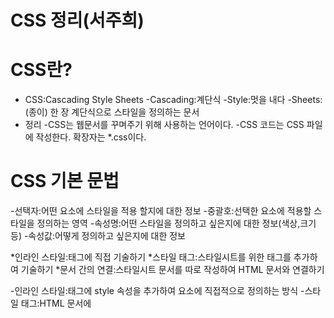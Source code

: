 # CSS 정리(서주희)
# CSS란?
* CSS:Cascading Style Sheets
-Cascading:계단식
-Style:멋을 내다
-Sheets:(종이) 한 장
계단식으로 스타일을 정의하는 문서
* 정리
-CSS는 웹문서를 꾸며주기 위해 사용하는 언어이다.
-CSS 코드는 CSS 파일에 작성한다. 확장자는 *.css이다.

# CSS 기본 문법
-선택자:어떤 요소에 스타일을 적용 할지에 대한 정보
-중괄호:선택한 요소에 적용할 스타일을 정의하는 영역
-속성명:어떤 스타일을 정의하고 싶은지에 대한 정보(색상,크기 등)
-속성값:어떻게 정의하고 싶은지에 대한 정보

*인라인 스타일:태그에 직접 기술하기
*스타일 태그:스타일시트를 위한 태그를 추가하여 기술하기
*문서 간의 연결:스타일시트 문서를 따로 작성하여 HTML 문서와 연결하기

-인라인 스타일:태그에 style 속성을 추가하여 요소에 직접적으로 정의하는 방식
-스타일 태그:HTML 문서에 <style><style> 태그를 추가하여 그 안에 CSS 코드를 작성할 수 있다.  
-문서 간의 연결:확장자가 *.css인 스타일시트 파일을 생성해 그 안에 CSS 코드를 작성하고, HTML 문서에 이를 연결해줄 수 있다. 이때는 <link> 태그를 사용한다.  
```css 
<link href=“./style.css” rel=“stylesheet”>
```
* href:연결하고자 하는 외부 소스의 url을 기술하는 속성  
* rel:현재 문서(HTML)와 외부 소스의 연관 관계를 기술하는 속성  
```css
<link> 태그는 HTML 문서의 <head></head> 내부에서 사용해야 한다.
```
* 인라인 스타일  
```css
<p style=“color:blue;”>
```
* 스타일 태그
style 태그 추가
```css
<title>HTML 문서</title>
<style>
 p{
    color:red;
    font-size:32px:
 }  
</style>
```
* 문서 간의 연결
```css
<link href=“./style.css” rel=“stylesheet”>
```

# 선택자 1편
선택자의 종류-기본 선택자, 그룹 선택자, 특성 선택자, 결합 선택자, 의사 클래스, 의사 요소
1. 전체 선택자
-모든 요소를 선택한다.
*(애스터리스크)는 '문서 내의 모든 요소'를 의미하는 기호이다.
```css
*{
    color:blue;
}
```
2. 태그 선택자
-주어진 이름을 가진 요소를 선택한다.
```css
p{
    color:blue;
}
```
3. 클래스 선택자
-주어진 class 속성 값을 가진 요소를 선택한다.
```css
.text{
    color:blue;
}
```
4. 아이디 선택자
```css
#topic{
    color:blue;
}
```
선택자 우선 순위
아이디 선택자>클래스 선택자>태그 선택자
---
# 텍스트 꾸미기 속성
-font-family:요소를 구하는 텍스트의 글꼴을 정의한다. 글꼴명을 속성값으로 지정한다. 여러 개의 글꼴을 연달아 기입하여 우선 순위를 지정할 수 있다.
(예시)
```css
*{
    font-family:Times,monospace,serif;
}
```
>TImes를 우선 지정하되, 지원되지 않을 경우 monospace를 지정한다.
-font-size
수치와 단위를 지정해 글자의 크기를 정의할 수 있다.
px:모니터 상의 화소 하나 크기에 대응하는 절대적인 크기
rem:<html> 태그의 font-size에 대응하는 상대적인 크기
em:부모태그(상위태그)의 font-size에 대응하는 상대적인 크기
(예시)
사용 예
```css 
span{font-size:16px;}
span{font-size:2rem;}
span{font-size:1.5em;}
```
-text-align
블록 내에서 텍스트의 정렬 방식을 정의한다. 미리 정의된 키워드 값을 지정한다.
left/right:왼쪽 또는 오른쪽 정렬한다
center:가운데 정렬한다
justify:양끝 정렬한다(마지막 줄 제외)
(예시)
```css 
p{text-align: right;} 
```
>재미 있는~건가요?!
-color
텍스트의 색상을 정의한다.
키워드:미리 정의된 색상별 키워드를 사용한다.
RGB 색상 코드:# + 여섯 자리 16진수 값 형태로 지정한다.
RGB 함수:Red,Green,Blue의 수준을 각각 정의해 지정한다.
(예시)
```css
span{color: red;}
span{color:#FF000;}
span{coloe:rgb(100%, 0%, 0%);}
```
*RGB
RGB 색상은 빛의 삼원색을 혼합하여 색을 정의하는 방식이다. 모든 수치가 가장 높을 때 흰색이 된다.

# display 속성&border 속성
-display 속성
:요소를 블록과 인라인 요소 중 어느 쪽으로 처리할지 정의한다.
/*
블록 레벨 요소인 div 요소를 인라인으로 처리하고 싶다면
*/
```css 
div{display: inline;}
```
/*인라인 요소인 a 요소를 블록 레벨로 처리하고 싶다면
*/
```css 
a{display: block;}
```
border 속성
-border 속성을 사용하면 요소가 차지하고 있는 영역에 테두리를 그릴 수 있다. border 속성에는 속성 값으로 테두리의 두께, 모양, 크기 등을 함께 지정할 수 있다. 이러한 속성을 '단축 속성'이라 한다.
```css
span{border:2px solid green;}
```
>스판 태그
>두께가 2px인 직선 모양의 초록 테두리를 만들어줘!

# 박스 모델
박스 모델:브라우저 요소를 렌더링 할 때, 각각의 요소는 기본적으로 사각형 형태로 영역을 차지하게 된다. css는 박스의 크기, 위치, 속성(색,배경,테두리 모양 등)을 결정할 수 있다.
하나의 박스는 다음 네 개의 영역으로 구성된다.
-콘텐츠 영역:width, height
-안쪽 여백:padding
-경계선(테두리):margin
-바깥쪽 여백:border-width

* 요소의 테두리를 기준으로 안쪽에 형성되는 여백은 padding으로 바깥쪽에 형성되는 여백은 margin으로 정의한다.
* 다양한 경우의 수
-하위 속성 정의하기
-여러 값을 한 번에 정의하기
* 하위 속성 정의하기
-margin에도 동일하 접미사를 붙여 개별 정의할 수 있다.
```css
div{
    width:100px; height; 100px;
    padding:10px;
    border:5px solid red;
    margin:20px;
    padding-top:10px;
    padding-right:20px;
    padding-bottom:30px;
    padding-left:40px;
    margin-top:40px;
    margin-right:30px;
    margin-bottom:20px:
    margin-left:10px;
}
```
* 여러 값을 한 번에 정의하기
padding과 margin은 네 면의 여백에 대한 단축 속성이다.
```css
span{
    display:inline-block;
    width:100px; height: 100px;
    margin:10px 20px 20px 40px;
}
```

* box-sizing
box-sizing 속성은 요소의 너비와 높이를 계산하는 방법을 지정한다.
content-box:기본값. 너비와 높이가 콘텐츠 영역만을 포함한다.
border-box:너비와 높이가 안쪽 여백과 테두리까지 포함한다.
-너비와 높이가 같더라도, box-sizing 속성 값에 따라 크기가 달라질 수 있다.

* background
-배경은 콘텐츠의 배경을 정의한다.
```css
div{
    box-sizing: border-box;
    width: 500px; height:500px;
    border: 1px solid red;
    background-image: url(./my-cat.jpeg)
    background-repeat: no-repeat;
    background-position: center;
    background-size: contain;
}
```

# float 그리고 clear
-float 속성:요소가 문서의 일반적인 흐름에서 제외되어 자신을 포함하고 있는 컨테이너의 왼쪽이나 오른쪽에 배치되게 한다.
-none:기본 값, 원래 상태
-left:자신을 포함하고 있는 박스의 왼편에 떠 있어야 함.
-right:자신을 포함하고 있는 박스의 오른쪽에 떠 있어야 함.
-문서의 흐름에선 제외되지만, 필요한 만큼의 공간은 차지한다.
```css
<style>
    #a{width:100px; height; 50px;
    background-clor:orange
    float: right;}
    #b{width:100px; height; 100px;
    background-clor:royalblue
    float: left;}
</style>
```
-clear 속성:float 요소 이후에 표시되는 요소가 float을 해제하여 float 요소의 아래로 내려가게 할 수 있다.
```css
<style>
    #a{width:100px; height; 50px;
    background-clor:orange
    float: right;}
    #b{width:100px; height; 100px;
    background-clor:royalblue
    float: left;}
    p{
        clear: right;
    }
</style>
```

# position
* position:문서 상에 요소를 배치하는 방법을 정의한다.
=position이 요소의 배치 방법을 결정하면, top, bottom, right, left가 최종 위치를 결정하는 방식이다.
-position 속성에는 다음 속성값들을 지정할 수 있다.
-static:기본 값, 요소를 일반적인 문서 흐름에 따라 배치한다.
-relative:일반적인 문서 흐름에 따라 배치하되, 상하좌우 위치 값에 따라 오프셋을 적용한다.
-absolute:일반적인 문서 흐름에서 제거하고, 가장 가까운 position 지정 요소에 대해 상대적으로 오프셋을 적용한다.
-fixed:일반적인 문서 흐름에서 제거하고, 지정한 위치에 고정된다.
-sticky:일반적인 문서 흐름에서 제거하고, 스크롤 동작이 존재하는 가장 가까운 요소에 대해 오프셋을 적용한다.
*relative
```css
div{
    width: 100px; height: 100px;
    background-color: red;

    position: relative;
    top: 100px; left: 100px;
}
```
-원래 위치보다 위에서부터 100px, 왼쪽에서부터 100px 떨어져 있어라!

*absolute
```css
div{
    width: 100px; height: 100px;
    background-color: red;

    position: absolute;
    top: 100px; left: 100px;
}
```
*fixed
```css
pos{
    width: 200px; height; 200px;
    background: peru;
    position: fixed;
    top: 50px; left: 50px;
}
```
-위에서부터 50px, 왼쪽에서부터 50px 떨어진 자리에서 움직이지 않는다!

# flexbox
* flexbox:박스 내 요소 간의 공간 배분과 정렬 기능을 제공하기 위한 1차원 레이아웃 모델
-레이아웃을 다룰 때 한 번에 하나의 차원(행이나 열)만을 다룬다는 특성이 있다.
-display:flex; 적용
(적용 전)
```css
<div>
   <div class="item">하나</div>
   <div class="item">둘</div>
   <div class="item">셋</div>
</div>
```
(적용 후)
```css
<div style="display: flex;>
   <div class="item">하나</div>
   <div class="item">둘</div>
   <div class="item">셋</div>
</div>
```
-flexbox에는 '주축'과 '교차축'이 있다.
*flex-direction
-row:기본 값. 주축은 행이고 방향은 콘텐츠의 방향과 동일
-row-reverse:주축은 행이고 방향은 콘텐츠의 방향과 반대
-column:주죽은 열이고 뱡향은 콘텐츠의 방향과 동일
-column-reverse:주축은 열이고 방향은 콘텐츠의 방향과 반대

* 속성
-주축 배치 방법:justify-content
-교차축 배치 방법:align-items
-교차축 배열요소 배치 방법:align-self
-줄 바꿈 여부:flex-wrap

```css
<style>
  .container{
    display: flex;
    width: 300px; height: 300px
    border: 2px solid-between;
    align-items:senter;
  }
  .item{
    width: 60px; height: 60px;
    background-color: teal;
  }
  .self{
    align-self: flex-end;
  }
  </style>
  ```

  # 선택자
  -특성 선택자 1.컨셉
  ```css
  [class]{
    background-color: tomato;
  }
  -클래스 속성을 가지고 있는 요소를 선택하기
  [class="item"]{
    background-clor: tomato;
  }
  ```
  -클래스가 "item"인 요소를 선택하기
  -특성 선택자 2.값 확인
  기호를 추가하여 요소를 선택하는 방식을 다양화할 수 있다.
  ```css
  [class *="it"]{color: white;}
  -클래스 값에 "it"가 포함되는 요소를 선택하기
  [class ^="it"]{color: white;}
  -클래스 값이 "it"로 시작하는 요소를 선택하기
  [class $="it"]{color: white;}
  ```
  -클래스 값이 "it"로 끝나는 요소를 선택하기
  
  -결합 선택자 1.컨셉
  >자손 결합자, 형제 결합자
  -결합 선택자 2.자손 결합자
  ```css
  div p{color: white;}
  div > p{color:white;}
  ```
  -결합 선택자 3. 형제 결합자
  ```css
  1~p{color: red;}
  ```
  -h1 요소의 뒤에 오는 형제 중 모든 p 요소를 선택하기
   ```css 
   h1+p{color: red;}
   ```
  -h1 요소의 바로 뒤에 오는 형제 p 요소를 선택하기

# 의사 클래스(가상 클래스)
* 의사 클래스(가상 클래스)는 선택자에 추가하는 키워드로, 요소가 어떤 특정한 상태가 되었을 때 요소를 선택하겠다는 의미이다.
```css
선택자:의사 클래스{
    속성명: 속성값;
}
```

```css
hi:hover{
    color: red;
}
```
-h1 요소에 마우스 커서가 올라오면(hover) 글자를 빨간색으로 하겠다!
-hover:마우스 포인터가 요소에 올라가 있다.
-actice:사용자가 요소를 활성화했다. (예를 들면, 마우스로 누르기와 같은)
-focus:요소가 포커스를 받고 있다.
-disabled:비활성 상태의 요소이다.
-nth-child():형제 사이에서의 순서에 따라 요소를 선택한다.

# 의사 요소
* 의사 요소:선택자에 추가하는 키워드로, 이를 이용하면 선택한 요소의 특정 부분에 대한 스타일을 정의할 수 있다.
```css
선택자::의사요소{
    속성명: 속성값;
}
```
-
```css
li::first-letter{
    font-size: 20px;
}
```
-li 요소의 첫 번째 글자만 크기를 20px로 하겠다(기본값은 16px)
-after:요소의 앞에 의사 요소를 생성 및 추가한다.
-before:요소의 뒤에 의사 요소를 생성 및 추가한다.
-first-line: 블록 레벨 요소의 첫 번째 선에 스타일을 적용한다.
-marker:목록 기호의 스타일을 적용한다.
-placeholder:입력 요소의 플레이스홀더(자리표시자) 스타일을 적용한다.

# inherit, initial, unset
-상속:하위 요소가 상위 요소의 스타일 속성값을 물려받는 것을 의미한다.
```css
ul{
    color: tomato;
}
```
-li 요소를 선택하지 않았지만, 상위요소 ul의 색깔이 반영되었다.
-공용 키워드
-inherit:상위 요소로부터 해당 속성의 값을 받아 사용한다.
-initial:(브라우저에 지정되어 있는) 해당 속성의 기본값을 요소에 적용한다.
-unser:상속 속성에 대해서는 inherit처럼, 상속되지 않는 속성에 대해서는 initial처럼 적용된다.

# z-index
z-index 속성은 요소의 쌓임 순서를 정의할 수 있다.
```css
div{width: 100px; height: 100px; position: relative}
.first{background-color: teal;}
...
```
-z-index의 기본 값은 auto이다.

# 플렉스박스(flexbox)란?
*플렉스박스:행 또는 열을 주축으로 설정하여 웹 요소를 배치 및 정렬하는 1차원 레이아웃 방식
-플렉스 컨테이너:플렉스박스 방식으로 레이아웃을 결정할 요소
-플렉스 아이템:플렉스 컨테이너 내부에서 플렉스박스 방식으로 배치되는 요소
display: flex;
display: inline-flex;
```css
*{
    box-sizing: border-box;
}
body{
    margin: 0;
}

ul{
    display: flex;
    padding: 0;
    list-style-type: none;
}
```

# flex-direction, flex-wrap, flex-flow
* flex-direction:플렉스 컨테이너의 주축을 결정하는 속성
-행은 가로 축을, 열은 세로 축을 주축으로 한다.
* flex-wrap:플렉스 아이템들이 강제로 한줄에 배치되게 할 것인지, 또는 가능한 영역 내에서 벗어나지 않고 여러 행으로 나누어 표현할 것인지 결정하는 속성
-nowrap:기본값. 공간이 부족하더라도 요소를 한줄에 배치
-wrap:공간 크기에 따라 요소가 여러 행에 걸쳐 배치
-wrap-reverse:wrap과 동일하나 요소 나열되는 시작점과 끝점이 반대

# justify-content
플렉스 아이템들이 플렉스 박스 주축을 따라 배치될 때, 요소 사이의 공간을 분배하는 방식을 결정한다.
-flex-start:주축의 시작점으로부터 끝점을 향해 배치
-flex-end:주축의 끝점으로부터 시작점을 향해 배치
-center:주축의 중심부에 배치
-space-between:주축에서 일정한 간격을 둔채 양끝 정렬 배치
-space-aruond:모든 요소가 동일한 여백을 갖도록 배치
-space-evenly:모든 요소 사이의 간격을 동일하게 유지해 배치

# align-items, align-self, align-content
* align-items:플렉스 컨테이너의 교차축 위에서 플렉스아이템들이 어떤 식으로 정렬될 것인지를 결정한다.
-stretch:플렉스아이템이 교차축 길이에 맞춰 늘어남. 너비 or 높이가 우선
-flex-start:교차축의 시작점으로부터 끝점을 향해 배치
-flex-end:교차축의 끝점으로부터 시작점을 향해 배치
-center:교차축의 중심부에 배치
* align-self:각각의 플렉스아이템이 교차축에서 어떤 식으로 정렬될 것인지를 스스로 결정한다.
* align-content:교차축 위에서 justfy-content와 동일하게 사용할 수 있는 속성, 다음 두 조건이 만족되면서 여유 공간이 있을 때만 동작할 수 있다,
-flex-wrap의 값이 wrap으로 지정되어 있을 때
-아이템을 배치하기 위해 필요한 공간보다 플렉스 컨테이너가 더 클 때

# flex-grow, flex-shrink
* flex-grow:플렉스아이템이 기본 크기보다 더 커질 수 있는지를 결정하고, 플렉스 컨테이너 내부에서 할당받을 수 있는 공간을 상대적으로 정의할 수 있는 속성
-숫자:음수 허용 X, 양의 정수, 양의 실수 가능
* flex-shrink
-플렉스아이템이 기본 크기보다 더 작아질 수 있는지를 결정하고, 플렉스 컨테이너 내부에서 할당받을 수 있는 공간을 상대적으로 정의할 수 있는 속성

# flex-Basis, flex
* flex-basis:플렉스아이템의 초기 크기를 지정한다. box-sizing이 따로 설정되지 않은 경우, 콘텐츠 박스의 크기를 결정하게 된다. 기본값은 auto이다.
-단위가 있는 값:width 속성을 정의할 때와 동일한 방식
* flex:flex-grow, flex-shrink, flex-basis 세 가지 속성을 정의할 수 있는 단축 속성
```css
.item{
    /* 200px보다 크거나 작을 수 없는! */
    flex: 0 0 200px;
}
```
# order
-플렉스 아이템의 배치 순서를 설정할 수 있으며, 지정한 숫자에 맞춰 오름차순으로 배치가 진행된다.
-코드에 영향을 끼치는 것이 아닌, 보여지는 순서에만 영향을 준다.
-정수:같은 값이면 코드 상의 순서대로

# 그리드(grid) 레이아웃 방식
* 그리드 레이아웃:격자 형태의 레이아웃을 만드는 2차원 레이아웃 방식을 말한다.
-그리드 컨테이너:그리드 방식으로 레이아웃을 결정할 요소
-그리드 아이템:그리드 컨테이너 내부에서 그리드 방식으로 배치되는 요소
display: grid;

# grid-template-cloumns, grid-template-rows, gap(grid-gap)
* grid-template-columns:컨테이너 트랙 중 열 트랙 내 아이템들의 크기를 지정할 수 있는 속성
-none:기본값. 명시한 값이 없으므로 암묵적으로 값이 정해진다.
-수치:길이를 나타내는 음수가 아닌 값을 지정한다.
-그 외:다양한 키워드나 css 함수를 사용해 지정하기도 한다.
* grid-template-rows:컨테이너의 트랙 중 행 트랙 내 아이템들의 크기를 지정할 수 있는 속성
* gap(grid-gap):그리드 아이템 사이의 간격을 지정하는 속성

# repeat, minmax, auto-fill&auto-fit
* 트랙 관련 함수:컨네이너의 트랙(행과 열) 크기를 지정할 때 사용할 수 있는 유용한 함수
-repeat():반복되는 값을 자동으로 처리할 수 있는 함수
-minimax():최솟값과 최댓갑을 각각 지정할 수 있는 함수
-auto-fill&auto-fit:반응형을 고려해 사용할 수 있는 키워드들(함수 X)

# grid-column, grid-column
-이 두 속성을 이용하면 그리드 컨테이너의 줄 번호를 이용해 아이템을 배치할 수 있다.

# grid-template-areas, grid-area
* grid-template-area:그리드 영역(아이템)의 이름을 이용해 레이아웃의 형태를 정의할 수 있다.
* grid-area:그리드 영역(아이템)의 이름을 지정할 때 사용하는 속성
```css
li:nth-child(1) {grid-area: 거;}
li:nth-child(2) {grid-area: 호;}
li:nth-child(3) {grid-area: 다;}
li:nth-child(4) {grid-area: 청;}
li:nth-child(5) {grid-area: 고;}
```

# align-items, align-self, justify-items, justify-self
* align-items:플렉스 방식과 유사, 그리드 컨테이너 행 트랙의 높이를 기준으로 그리드 아이템의 배치를 결정한다.
* align-self:각각의 그리드 아이템이 어떤 식으로 배치될 것인지를 스스로 결정한다.
* justfy-items:수평축(행)을 따라 그리드 아이템을 정렬하고자 할 때 사용할 수 있는 속성으로 그리드 컨테이너에 지정한다. 아이템에 할당된 열 방향 너비가 기준이 된다.
* justify-self:수평축(행)을 따라 그리드 아이템을 정렬하고자 할 때 사용할 수 있는 속성으로, 각각의 그리드 아이템에 지정한다.

# align-content&justify-content
* align-content&justify-content:플렉스박스 방식과 유사. 그리드 컨테이너의 수직축과 수평축에서의 아이템 정렬 방식을 결정한다. 컨테이너에 여유 공간이 있을 때 사용할 수 있다.

